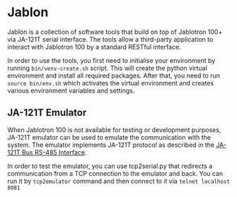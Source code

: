 # Jablon

Jablon is a collection of software tools that build on top of Jablotron 100+ via JA-121T serial interface. 
The tools allow a third-party application to interact with Jablotron 100 by a standard RESTful interface. 

In order to use the tools, you first need to initialise your environment by running `bin/venv-create.sh` script. This will create the python
virtual environment and install all required packages. After that, you need to run `source bin/env.sh` which activates 
the virtual environment and creates various environment variables and settings.    

## JA-121T Emulator

When Jablotron 100 is not available for testing or development purposes, JA-121T emulator can be used to emulate the 
communication with the system. The emulator implements JA-121T protocol as described in the [JA-121T Bus RS-485 Interface](https://jablotron.com.hk/image/data/pdf/manuel/JA-121T.pdf).

In order to test the emulator, you can use tcp2serial.py that redirects a communication from a TCP connection to the emulator and back. You can run it by `tcp2emulator` command and then connect to it via `telnet localhost 8081`    
  

